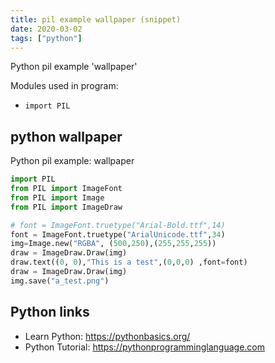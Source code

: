 ```yaml
---
title: pil example wallpaper (snippet)
date: 2020-03-02
tags: ["python"]
---
```

Python pil example 'wallpaper'


Modules used in program: 
* `import PIL`

## python wallpaper

Python pil example: wallpaper

```python
import PIL
from PIL import ImageFont
from PIL import Image
from PIL import ImageDraw

# font = ImageFont.truetype("Arial-Bold.ttf",14)
font = ImageFont.truetype("ArialUnicode.ttf",34)
img=Image.new("RGBA", (500,250),(255,255,255))
draw = ImageDraw.Draw(img)
draw.text((0, 0),"This is a test",(0,0,0) ,font=font)
draw = ImageDraw.Draw(img)
img.save("a_test.png")

```

## Python links

- Learn Python: https://pythonbasics.org/
- Python Tutorial: https://pythonprogramminglanguage.com
